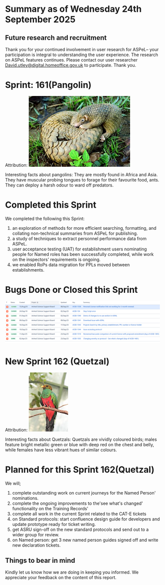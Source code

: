 # Summary as of Wednesday 24th September 2025



## Future research and recruitment 

Thank you for your continued involvement in user research for ASPeL– your participation is integral to understanding the user experience. The research on ASPeL features continues. Please contact our user researcher David.utley@digital.homeoffice.gov.uk to participate. Thank you.  
 
# Sprint: 161(Pangolin)









Attribution:
![Shukran888, CC BY-SA 4.0 <https://creativecommons.org/licenses/by-sa/4.0>, via Wikimedia Commons](graphs/Philippine_Pangolin.jpg)











Interesting facts about pangolins: They are mostly found in Africa and Asia. They have muscular probing tongues to forage for their favourite food, ants. They can deploy a harsh odour to ward off predators.

# Completed this Sprint
We completed the following this Sprint:
1) an exploration of methods for more efficient searching, formatting, and collating non-technical summaries from ASPeL for publishing.
2) a study of techniques to extract personnel performance data from ASPeL.
3) user acceptance testing (UAT) for establishment users nominating people for Named roles has been successfully completed, while work on the inspectors' requirements is ongoing.
4) we enabled RoPs data migration for PPLs moved between establishments.
 



    







# Bugs Done or Closed this Sprint
![bugs fixed 24092025](graphs/Bugs240925.png)





 














# New Sprint 162 (Quetzal)











Attribution:
![Flickr user chdwckvnstrsslhm . Photo uploaded to commons by user ltshears, CC BY 2.0 <https://creativecommons.org/licenses/by/2.0>, via Wikimedia Commons](graphs/Quetzal.jpg)











Interesting facts about Quetzals: Quetzals are vividly coloured birds; males feature bright metallic green or blue with deep red on the chest and belly, while females have less vibrant hues of similar colours.

# Planned for this Sprint 162(Quetzal)
We will;

1) complete outstanding work on current journeys for the Named Person' nominations.
2) complete the ongoing improvements to the'see what's changed' functionality on the Training Records'
3) complete all work in the current Sprint related to the CAT-E tickets
4) on Standard protocols: start confluence design guide for developers and update prototype ready for ticket writing.
7) get ASRU sign-off on the new standard protocols and  send out to a wider group for review.
8) on Named person: get 3 new named person guides signed off and write new declaration tickets.
  
   
   

   

## Things to bear in mind
Kindly let us know how we are doing in keeping you informed. We appreciate your feedback on the content of this report. 








